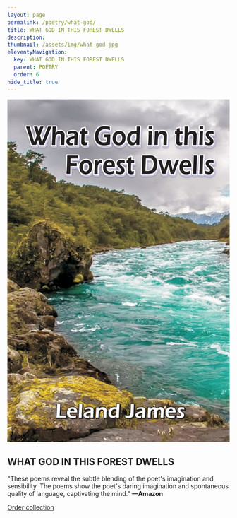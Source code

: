 ```yaml
---
layout: page
permalink: /poetry/what-god/
title: WHAT GOD IN THIS FOREST DWELLS
description: 
thumbnail: /assets/img/what-god.jpg
eleventyNavigation:
  key: WHAT GOD IN THIS FOREST DWELLS
  parent: POETRY
  order: 6
hide_title: true
---
```


<div class="container">
  <div class="image-container">
    <img src="/assets/img/what-god.jpg" alt="What God in this... cover">
  </div>
  <div class="text-container">
    <h2>WHAT GOD IN THIS FOREST DWELLS</h2>
    <p>"These poems reveal the subtle blending of the poet's imagination and sensibility. The poems show the poet's daring imagination and spontaneous quality of language, captivating the mind." <strong>—Amazon</strong></p>
    <p><a href="https://www.cyberwit.net/publications/1366">Order collection</a></p>
  </div>
</div>
